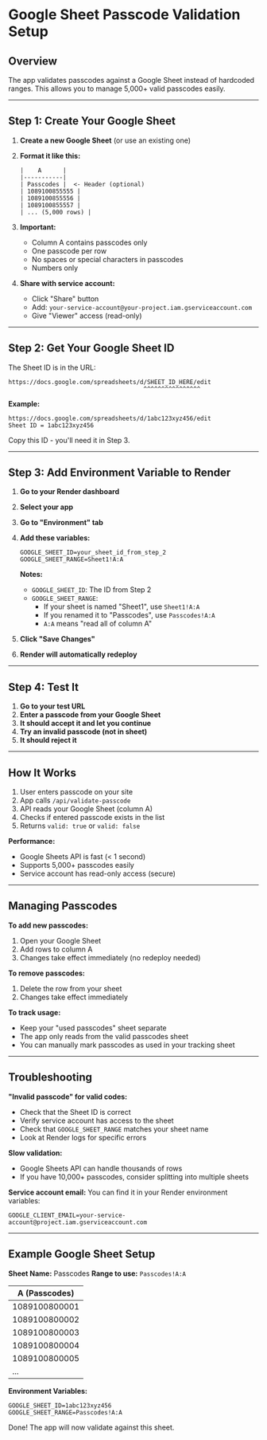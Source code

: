 # Google Sheet Passcode Validation Setup

## Overview
The app validates passcodes against a Google Sheet instead of hardcoded ranges. This allows you to manage 5,000+ valid passcodes easily.

---

## Step 1: Create Your Google Sheet

1. **Create a new Google Sheet** (or use an existing one)
2. **Format it like this:**

   ```
   |    A      |
   |-----------|
   | Passcodes |  <- Header (optional)
   | 1089100855555 |
   | 1089100855556 |
   | 1089100855557 |
   | ... (5,000 rows) |
   ```

3. **Important:**
   - Column A contains passcodes only
   - One passcode per row
   - No spaces or special characters in passcodes
   - Numbers only

4. **Share with service account:**
   - Click "Share" button
   - Add: `your-service-account@your-project.iam.gserviceaccount.com`
   - Give "Viewer" access (read-only)

---

## Step 2: Get Your Google Sheet ID

The Sheet ID is in the URL:
```
https://docs.google.com/spreadsheets/d/SHEET_ID_HERE/edit
                                      ^^^^^^^^^^^^^^^^
```

**Example:**
```
https://docs.google.com/spreadsheets/d/1abc123xyz456/edit
Sheet ID = 1abc123xyz456
```

Copy this ID - you'll need it in Step 3.

---

## Step 3: Add Environment Variable to Render

1. **Go to your Render dashboard**
2. **Select your app**
3. **Go to "Environment" tab**
4. **Add these variables:**

   ```
   GOOGLE_SHEET_ID=your_sheet_id_from_step_2
   GOOGLE_SHEET_RANGE=Sheet1!A:A
   ```

   **Notes:**
   - `GOOGLE_SHEET_ID`: The ID from Step 2
   - `GOOGLE_SHEET_RANGE`:
     - If your sheet is named "Sheet1", use `Sheet1!A:A`
     - If you renamed it to "Passcodes", use `Passcodes!A:A`
     - `A:A` means "read all of column A"

5. **Click "Save Changes"**
6. **Render will automatically redeploy**

---

## Step 4: Test It

1. **Go to your test URL**
2. **Enter a passcode from your Google Sheet**
3. **It should accept it and let you continue**
4. **Try an invalid passcode (not in sheet)**
5. **It should reject it**

---

## How It Works

1. User enters passcode on your site
2. App calls `/api/validate-passcode`
3. API reads your Google Sheet (column A)
4. Checks if entered passcode exists in the list
5. Returns `valid: true` or `valid: false`

**Performance:**
- Google Sheets API is fast (< 1 second)
- Supports 5,000+ passcodes easily
- Service account has read-only access (secure)

---

## Managing Passcodes

**To add new passcodes:**
1. Open your Google Sheet
2. Add rows to column A
3. Changes take effect immediately (no redeploy needed)

**To remove passcodes:**
1. Delete the row from your sheet
2. Changes take effect immediately

**To track usage:**
- Keep your "used passcodes" sheet separate
- The app only reads from the valid passcodes sheet
- You can manually mark passcodes as used in your tracking sheet

---

## Troubleshooting

**"Invalid passcode" for valid codes:**
- Check that the Sheet ID is correct
- Verify service account has access to the sheet
- Check that `GOOGLE_SHEET_RANGE` matches your sheet name
- Look at Render logs for specific errors

**Slow validation:**
- Google Sheets API can handle thousands of rows
- If you have 10,000+ passcodes, consider splitting into multiple sheets

**Service account email:**
You can find it in your Render environment variables:
```
GOOGLE_CLIENT_EMAIL=your-service-account@project.iam.gserviceaccount.com
```

---

## Example Google Sheet Setup

**Sheet Name:** Passcodes
**Range to use:** `Passcodes!A:A`

| A (Passcodes) |
|---------------|
| 1089100800001 |
| 1089100800002 |
| 1089100800003 |
| 1089100800004 |
| 1089100800005 |
| ... |

**Environment Variables:**
```
GOOGLE_SHEET_ID=1abc123xyz456
GOOGLE_SHEET_RANGE=Passcodes!A:A
```

Done! The app will now validate against this sheet.
